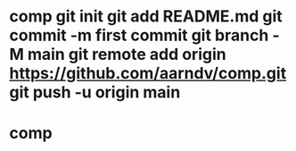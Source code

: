 # comp git init git add README.md git commit -m first commit git branch -M main git remote add origin https://github.com/aarndv/comp.git git push -u origin main
# comp
